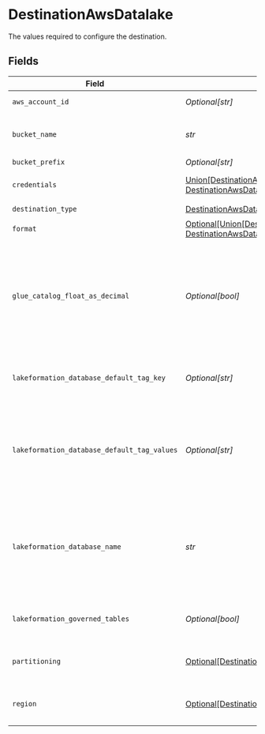# DestinationAwsDatalake

The values required to configure the destination.


## Fields

| Field                                                                                                                                                                                                                           | Type                                                                                                                                                                                                                            | Required                                                                                                                                                                                                                        | Description                                                                                                                                                                                                                     | Example                                                                                                                                                                                                                         |
| ------------------------------------------------------------------------------------------------------------------------------------------------------------------------------------------------------------------------------- | ------------------------------------------------------------------------------------------------------------------------------------------------------------------------------------------------------------------------------- | ------------------------------------------------------------------------------------------------------------------------------------------------------------------------------------------------------------------------------- | ------------------------------------------------------------------------------------------------------------------------------------------------------------------------------------------------------------------------------- | ------------------------------------------------------------------------------------------------------------------------------------------------------------------------------------------------------------------------------- |
| `aws_account_id`                                                                                                                                                                                                                | *Optional[str]*                                                                                                                                                                                                                 | :heavy_minus_sign:                                                                                                                                                                                                              | target aws account id                                                                                                                                                                                                           | 111111111111                                                                                                                                                                                                                    |
| `bucket_name`                                                                                                                                                                                                                   | *str*                                                                                                                                                                                                                           | :heavy_check_mark:                                                                                                                                                                                                              | The name of the S3 bucket. Read more <a href="https://docs.aws.amazon.com/AmazonS3/latest/userguide/create-bucket-overview.html">here</a>.                                                                                      |                                                                                                                                                                                                                                 |
| `bucket_prefix`                                                                                                                                                                                                                 | *Optional[str]*                                                                                                                                                                                                                 | :heavy_minus_sign:                                                                                                                                                                                                              | S3 prefix                                                                                                                                                                                                                       |                                                                                                                                                                                                                                 |
| `credentials`                                                                                                                                                                                                                   | [Union[DestinationAwsDatalakeAuthenticationModeIAMRole, DestinationAwsDatalakeAuthenticationModeIAMUser]](../../models/shared/destinationawsdatalakeauthenticationmode.md)                                                      | :heavy_check_mark:                                                                                                                                                                                                              | Choose How to Authenticate to AWS.                                                                                                                                                                                              |                                                                                                                                                                                                                                 |
| `destination_type`                                                                                                                                                                                                              | [DestinationAwsDatalakeAwsDatalake](../../models/shared/destinationawsdatalakeawsdatalake.md)                                                                                                                                   | :heavy_check_mark:                                                                                                                                                                                                              | N/A                                                                                                                                                                                                                             |                                                                                                                                                                                                                                 |
| `format`                                                                                                                                                                                                                        | [Optional[Union[DestinationAwsDatalakeOutputFormatWildcardJSONLinesNewlineDelimitedJSON, DestinationAwsDatalakeOutputFormatWildcardParquetColumnarStorage]]](../../models/shared/destinationawsdatalakeoutputformatwildcard.md) | :heavy_minus_sign:                                                                                                                                                                                                              | Format of the data output.                                                                                                                                                                                                      |                                                                                                                                                                                                                                 |
| `glue_catalog_float_as_decimal`                                                                                                                                                                                                 | *Optional[bool]*                                                                                                                                                                                                                | :heavy_minus_sign:                                                                                                                                                                                                              | Cast float/double as decimal(38,18). This can help achieve higher accuracy and represent numbers correctly as received from the source.                                                                                         |                                                                                                                                                                                                                                 |
| `lakeformation_database_default_tag_key`                                                                                                                                                                                        | *Optional[str]*                                                                                                                                                                                                                 | :heavy_minus_sign:                                                                                                                                                                                                              | Add a default tag key to databases created by this destination                                                                                                                                                                  | pii_level                                                                                                                                                                                                                       |
| `lakeformation_database_default_tag_values`                                                                                                                                                                                     | *Optional[str]*                                                                                                                                                                                                                 | :heavy_minus_sign:                                                                                                                                                                                                              | Add default values for the `Tag Key` to databases created by this destination. Comma separate for multiple values.                                                                                                              | private,public                                                                                                                                                                                                                  |
| `lakeformation_database_name`                                                                                                                                                                                                   | *str*                                                                                                                                                                                                                           | :heavy_check_mark:                                                                                                                                                                                                              | The default database this destination will use to create tables in per stream. Can be changed per connection by customizing the namespace.                                                                                      |                                                                                                                                                                                                                                 |
| `lakeformation_governed_tables`                                                                                                                                                                                                 | *Optional[bool]*                                                                                                                                                                                                                | :heavy_minus_sign:                                                                                                                                                                                                              | Whether to create tables as LF governed tables.                                                                                                                                                                                 |                                                                                                                                                                                                                                 |
| `partitioning`                                                                                                                                                                                                                  | [Optional[DestinationAwsDatalakeChooseHowToPartitionData]](../../models/shared/destinationawsdatalakechoosehowtopartitiondata.md)                                                                                               | :heavy_minus_sign:                                                                                                                                                                                                              | Partition data by cursor fields when a cursor field is a date                                                                                                                                                                   |                                                                                                                                                                                                                                 |
| `region`                                                                                                                                                                                                                        | [Optional[DestinationAwsDatalakeS3BucketRegion]](../../models/shared/destinationawsdatalakes3bucketregion.md)                                                                                                                   | :heavy_minus_sign:                                                                                                                                                                                                              | The region of the S3 bucket. See <a href="https://docs.aws.amazon.com/AWSEC2/latest/UserGuide/using-regions-availability-zones.html#concepts-available-regions">here</a> for all region codes.                                  |                                                                                                                                                                                                                                 |